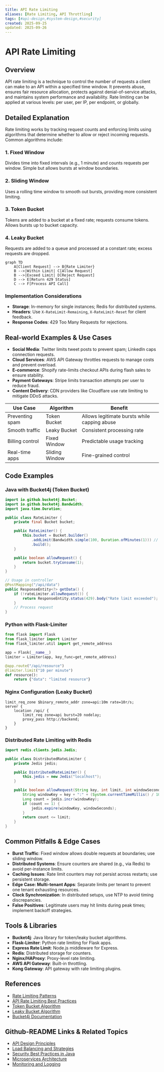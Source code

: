 ```yaml
---
title: API Rate Limiting
aliases: [Rate Limiting, API Throttling]
tags: [#api-design,#system-design,#security]
created: 2025-09-25
updated: 2025-09-26
---
```


# API Rate Limiting

## Overview

API rate limiting is a technique to control the number of requests a client can make to an API within a specified time window. It prevents abuse, ensures fair resource allocation, protects against denial-of-service attacks, and maintains system performance and availability. Rate limiting can be applied at various levels: per user, per IP, per endpoint, or globally.

## Detailed Explanation

Rate limiting works by tracking request counts and enforcing limits using algorithms that determine whether to allow or reject incoming requests. Common algorithms include:

### 1. Fixed Window
Divides time into fixed intervals (e.g., 1 minute) and counts requests per window. Simple but allows bursts at window boundaries.

### 2. Sliding Window
Uses a rolling time window to smooth out bursts, providing more consistent limiting.

### 3. Token Bucket
Tokens are added to a bucket at a fixed rate; requests consume tokens. Allows bursts up to bucket capacity.

### 4. Leaky Bucket
Requests are added to a queue and processed at a constant rate; excess requests are dropped.

```mermaid
graph TD
    A[Client Request] --> B{Rate Limiter}
    B -->|Within Limit| C[Allow Request]
    B -->|Exceed Limit| D[Reject Request]
    D --> E[Return 429 Status]
    C --> F[Process API Call]
```

### Implementation Considerations
- **Storage**: In-memory for single instances; Redis for distributed systems.
- **Headers**: Use `X-RateLimit-Remaining`, `X-RateLimit-Reset` for client feedback.
- **Response Codes**: 429 Too Many Requests for rejections.

## Real-world Examples & Use Cases

- **Social Media**: Twitter limits tweet posts to prevent spam; LinkedIn caps connection requests.
- **Cloud Services**: AWS API Gateway throttles requests to manage costs and prevent overload.
- **E-commerce**: Shopify rate-limits checkout APIs during flash sales to ensure stability.
- **Payment Gateways**: Stripe limits transaction attempts per user to reduce fraud.
- **Content Delivery**: CDN providers like Cloudflare use rate limiting to mitigate DDoS attacks.

| Use Case | Algorithm | Benefit |
|----------|-----------|---------|
| Preventing spam | Token Bucket | Allows legitimate bursts while capping abuse |
| Smooth traffic | Leaky Bucket | Consistent processing rate |
| Billing control | Fixed Window | Predictable usage tracking |
| Real-time apps | Sliding Window | Fine-grained control |

## Code Examples

### Java with Bucket4j (Token Bucket)

```java
import io.github.bucket4j.Bucket;
import io.github.bucket4j.Bandwidth;
import java.time.Duration;

public class RateLimiter {
    private final Bucket bucket;

    public RateLimiter() {
        this.bucket = Bucket.builder()
            .addLimit(Bandwidth.simple(100, Duration.ofMinutes(1))) // 100 requests per minute
            .build();
    }

    public boolean allowRequest() {
        return bucket.tryConsume(1);
    }
}

// Usage in controller
@PostMapping("/api/data")
public ResponseEntity<?> getData() {
    if (!rateLimiter.allowRequest()) {
        return ResponseEntity.status(429).body("Rate limit exceeded");
    }
    // Process request
}
```

### Python with Flask-Limiter

```python
from flask import Flask
from flask_limiter import Limiter
from flask_limiter.util import get_remote_address

app = Flask(__name__)
limiter = Limiter(app, key_func=get_remote_address)

@app.route("/api/resource")
@limiter.limit("10 per minute")
def resource():
    return {"data": "limited resource"}
```

### Nginx Configuration (Leaky Bucket)

```nginx
limit_req_zone $binary_remote_addr zone=api:10m rate=10r/s;
server {
    location /api/ {
        limit_req zone=api burst=20 nodelay;
        proxy_pass http://backend;
    }
}
```

### Distributed Rate Limiting with Redis

```java
import redis.clients.jedis.Jedis;

public class DistributedRateLimiter {
    private Jedis jedis;

    public DistributedRateLimiter() {
        this.jedis = new Jedis("localhost");
    }

    public boolean allowRequest(String key, int limit, int windowSeconds) {
        String windowKey = key + ":" + (System.currentTimeMillis() / 1000 / windowSeconds);
        Long count = jedis.incr(windowKey);
        if (count == 1) {
            jedis.expire(windowKey, windowSeconds);
        }
        return count <= limit;
    }
}
```

## Common Pitfalls & Edge Cases

- **Burst Traffic**: Fixed window allows double requests at boundaries; use sliding window.
- **Distributed Systems**: Ensure counters are shared (e.g., via Redis) to avoid per-instance limits.
- **Caching Issues**: Rate limit counters may not persist across restarts; use persistent storage.
- **Edge Case: Multi-tenant Apps**: Separate limits per tenant to prevent one tenant exhausting resources.
- **Clock Synchronization**: In distributed setups, use NTP to avoid timing discrepancies.
- **False Positives**: Legitimate users may hit limits during peak times; implement backoff strategies.

## Tools & Libraries

- **Bucket4j**: Java library for token/leaky bucket algorithms.
- **Flask-Limiter**: Python rate limiting for Flask apps.
- **Express Rate Limit**: Node.js middleware for Express.
- **Redis**: Distributed storage for counters.
- **Nginx/HAProxy**: Proxy-level rate limiting.
- **AWS API Gateway**: Built-in throttling.
- **Kong Gateway**: API gateway with rate limiting plugins.

## References

- [Rate Limiting Patterns](https://stripe.com/blog/rate-limiters)
- [API Rate Limiting Best Practices](https://cloud.google.com/api-gateway/docs/rate-limiting)
- [Token Bucket Algorithm](https://en.wikipedia.org/wiki/Token_bucket)
- [Leaky Bucket Algorithm](https://en.wikipedia.org/wiki/Leaky_bucket)
- [Bucket4j Documentation](https://bucket4j.com/)

## Github-README Links & Related Topics

- [API Design Principles](../api-design-principles/)
- [Load Balancing and Strategies](../load-balancing-and-strategies/)
- [Security Best Practices in Java](../security-best-practices-in-java/)
- [Microservices Architecture](../microservices-architecture/)
- [Monitoring and Logging](../monitoring-and-logging/)